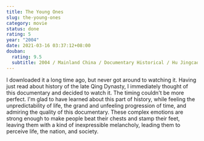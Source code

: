 ```yaml
---
title: The Young Ones
slug: the-young-ones
category: movie
status: done
rating: 5
year: "2004"
date: 2021-03-16 03:37:12+08:00
douban:
  rating: 9.5
  subtitle: 2004 / Mainland China / Documentary Historical / Hu Jingcao
---
```


I downloaded it a long time ago, but never got around to watching it. Having just read about history of the late Qing Dynasty, I immediately thought of this documentary and decided to watch it. The timing couldn't be more perfect. I'm glad to have learned about this part of history, while feeling the unpredictability of life, the grand and unfeeling progression of time, and admiring the quality of this documentary. These complex emotions are strong enough to make people beat their chests and stamp their feet, leaving them with a kind of inexpressible melancholy, leading them to perceive life, the nation, and society.
